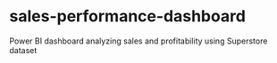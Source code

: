 # sales-performance-dashboard
Power BI dashboard analyzing sales and profitability using Superstore dataset
